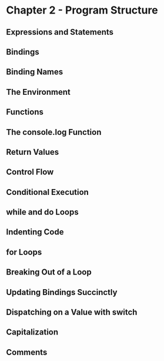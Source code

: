 # Chapter 2 - Program Structure
## Expressions and Statements
## Bindings
## Binding Names
## The Environment
## Functions
## The console.log Function
## Return Values
## Control Flow
## Conditional Execution
## while and do Loops
## Indenting Code
## for Loops
## Breaking Out of a Loop
## Updating Bindings Succinctly
## Dispatching on a Value with switch
## Capitalization
## Comments